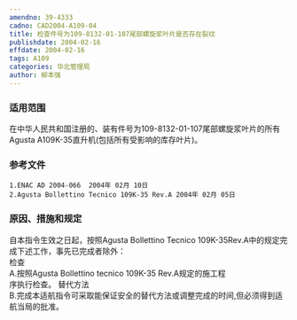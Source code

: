 ```yaml
---
amendno: 39-4333  
cadno: CAD2004-A109-04  
title: 检查件号为109-8132-01-107尾部螺旋浆叶片是否存在裂纹  
publishdate: 2004-02-16  
effdate: 2004-02-16  
tags: A109  
categories: 华北管理局  
author: 柳本强  
---
```

  
### 适用范围  
在中华人民共和国注册的、装有件号为109-8132-01-107尾部螺旋浆叶片的所有Agusta A109K-35直升机(包括所有受影响的库存叶片)。  
  
<!--more-->  
### 参考文件  
    1.ENAC AD 2004-066  2004年 02月 10日  
    2.Agusta Bollettino Tecnico 109K-35 Rev.A 2004年 02月 05日  
  
### 原因、措施和规定  
自本指令生效之日起，按照Agusta Bollettino Tecnico 109K-35Rev.A中的规定完成下述工作，事先已完成者除外：  
检查  
    A.按照Agusta Bollettino tecnico 109K-35 Rev.A规定的施工程  
序执行检查。     替代方法  
    B.完成本适航指令可采取能保证安全的替代方法或调整完成的时间,但必须得到适航当局的批准。  
  
